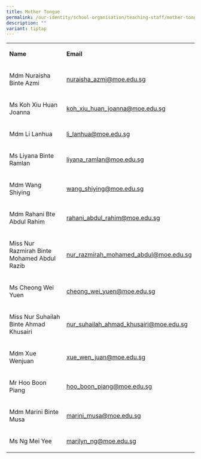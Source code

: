 ```yaml
---
title: Mother Tongue
permalink: /our-identity/school-organisation/teaching-staff/mother-tongue/
description: ""
variant: tiptap
---
```

<table style="minWidth: 50px">
<colgroup>
<col>
<col>
</colgroup>
<tbody>
<tr>
<td rowspan="1" colspan="1">
<p><strong>Name</strong>
</p>
</td>
<td rowspan="1" colspan="1">
<p><strong>Email</strong>
</p>
</td>
</tr>
<tr>
<td rowspan="1" colspan="1">
<p>Mdm Nuraisha Binte Azmi</p>
</td>
<td rowspan="1" colspan="1">
<p><a href="mailto:nuraisha_azmi@moe.edu.sg" rel="noopener noreferrer nofollow" target="_blank">nuraisha_azmi@moe.edu.sg</a>
</p>
</td>
</tr>
<tr>
<td rowspan="1" colspan="1">
<p>Ms Koh Xiu Huan Joanna</p>
</td>
<td rowspan="1" colspan="1">
<p><a href="mailto:koh_xiu_huan_joanna@moe.edu.sg" rel="noopener noreferrer nofollow" target="_blank">koh_xiu_huan_joanna@moe.edu.sg</a> 
</p>
</td>
</tr>
<tr>
<td rowspan="1" colspan="1">
<p>Mdm Li Lanhua</p>
</td>
<td rowspan="1" colspan="1">
<p><a href="mailto:li_lanhua@moe.edu.sg" rel="noopener noreferrer nofollow" target="_blank">li_lanhua@moe.edu.sg</a>
</p>
</td>
</tr>
<tr>
<td rowspan="1" colspan="1">
<p>Ms Liyana Binte Ramlan</p>
</td>
<td rowspan="1" colspan="1">
<p><a href="mailto:liyana_ramlan@moe.edu.sg" rel="noopener noreferrer nofollow" target="_blank">liyana_ramlan@moe.edu.sg</a> 
</p>
</td>
</tr>
<tr>
<td rowspan="1" colspan="1">
<p>Mdm Wang Shiying</p>
</td>
<td rowspan="1" colspan="1">
<p><a href="mailto:wang_shiying@moe.edu.sg" rel="noopener noreferrer nofollow" target="_blank">wang_shiying@moe.edu.sg</a>
</p>
</td>
</tr>
<tr>
<td rowspan="1" colspan="1">
<p>Mdm Rahani Bte Abdul Rahim</p>
</td>
<td rowspan="1" colspan="1">
<p><a href="mailto:rahani_abdul_rahim@moe.edu.sg" rel="noopener noreferrer nofollow" target="_blank">rahani_abdul_rahim@moe.edu.sg</a>
</p>
</td>
</tr>
<tr>
<td rowspan="1" colspan="1">
<p>Miss Nur Razmirah Binte Mohamed Abdul Razib</p>
</td>
<td rowspan="1" colspan="1">
<p><a href="mailto:nur_razmirah_mohamed_abdul@moe.edu.sg" rel="noopener noreferrer nofollow" target="_blank">nur_razmirah_mohamed_abdul@moe.edu.sg</a>
</p>
</td>
</tr>
<tr>
<td rowspan="1" colspan="1">
<p>Ms Cheong Wei Yuen</p>
</td>
<td rowspan="1" colspan="1">
<p><a href="mailto:cheong_wei_yuen@moe.edu.sg" rel="noopener noreferrer nofollow" target="_blank">cheong_wei_yuen@moe.edu.sg</a>
</p>
</td>
</tr>
<tr>
<td rowspan="1" colspan="1">
<p>Miss Nur Suhailah Binte Ahmad Khusairi</p>
</td>
<td rowspan="1" colspan="1">
<p><a href="mailto:nur_suhailah_ahmad_khusairi@moe.edu.sg" rel="noopener noreferrer nofollow" target="_blank">nur_suhailah_ahmad_khusairi@moe.edu.sg</a>
</p>
</td>
</tr>
<tr>
<td rowspan="1" colspan="1">
<p>Mdm Xue Wenjuan</p>
</td>
<td rowspan="1" colspan="1">
<p><a href="mailto:xue_wen_juan@moe.edu.sg" rel="noopener noreferrer nofollow" target="_blank">xue_wen_juan@moe.edu.sg</a> 
</p>
</td>
</tr>
<tr>
<td rowspan="1" colspan="1">
<p>Mr Hoo Boon Piang</p>
</td>
<td rowspan="1" colspan="1">
<p><a href="mailto:hoo_boon_piang@moe.edu.sg" rel="noopener noreferrer nofollow" target="_blank">hoo_boon_piang@moe.edu.sg</a>
</p>
</td>
</tr>
<tr>
<td rowspan="1" colspan="1">
<p>Mdm Marini Binte Musa</p>
</td>
<td rowspan="1" colspan="1">
<p><a href="mailto:marini_musa@moe.edu.sg" rel="noopener noreferrer nofollow" target="_blank">marini_musa@moe.edu.sg</a>
</p>
</td>
</tr>
<tr>
<td rowspan="1" colspan="1">
<p>Ms Ng Mei Yee</p>
</td>
<td rowspan="1" colspan="1">
<p><a href="mailto:marilyn_ng@moe.edu.sg" rel="noopener noreferrer nofollow" target="_blank">marilyn_ng@moe.edu.sg</a>
</p>
</td>
</tr>
</tbody>
</table>
<p></p>